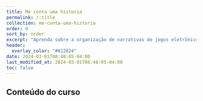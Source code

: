 ```yaml
---
title: Me conta uma historia
permalink: /:title
collection: me-conta-uma-historia
order: 0
sort_by: order
excerpt: "Aprenda sobre a organização de narrativas de jogos eletrônicos."
header:
  overlay_color: "#012024"
date: 2024-03-01T08:48:05-04:00
last_modified_at: 2024-03-01T08:48:05-04:00
toc: false
---
```


## Conteúdo do curso
